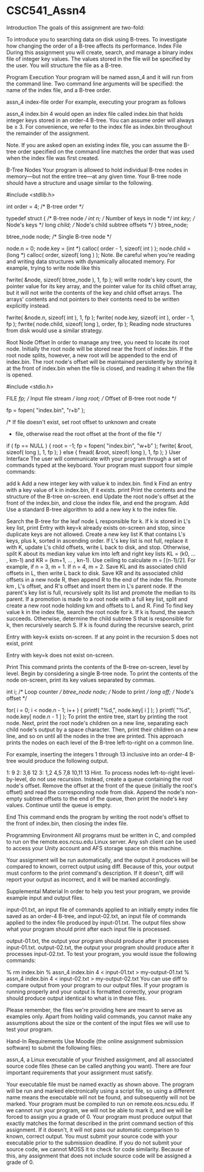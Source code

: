 # CSC541_Assn4

Introduction
The goals of this assignment are two-fold:

To introduce you to searching data on disk using B-trees.
To investigate how changing the order of a B-tree affects its performance.
Index File
During this assignment you will create, search, and manage a binary index file of integer key values. The values stored in the file will be specified by the user. You will structure the file as a B-tree.

Program Execution
Your program will be named assn_4 and it will run from the command line. Two command line arguments will be specified: the name of the index file, and a B-tree order.

assn_4 index-file order
For example, executing your program as follows

assn_4 index.bin 4
would open an index file called index.bin that holds integer keys stored in an order-4 B-tree. You can assume order will always be ≥ 3. For convenience, we refer to the index file as index.bin throughout the remainder of the assignment.

Note. If you are asked open an existing index file, you can assume the B-tree order specified on the command line matches the order that was used when the index file was first created.

B-Tree Nodes
Your program is allowed to hold individual B-tree nodes in memory—but not the entire tree—at any given time. Your B-tree node should have a structure and usage similar to the following.


#include <stdlib.h>

int order = 4;    /* B-tree order */

typedef struct {  /* B-tree node */
  int   n;        /* Number of keys in node */
  int  *key;      /* Node's keys */
  long *child;    /* Node's child subtree offsets */
} btree_node;

btree_node node;  /* Single B-tree node */

node.n = 0;
node.key = (int *) calloc( order - 1, sizeof( int ) );
node.child = (long *) calloc( order, sizeof( long ) );
Note. Be careful when you're reading and writing data structures with dynamically allocated memory. For example, trying to write node like this


fwrite( &node, sizeof( btree_node ), 1, fp );
will write node's key count, the pointer value for its key array, and the pointer value for its child offset array, but it will not write the contents of the key and child offset arrays. The arrays' contents and not pointers to their contents need to be written explicitly instead.


fwrite( &node.n, sizeof( int ), 1, fp );
fwrite( node.key, sizeof( int ), order - 1, fp );
fwrite( node.child, sizeof( long ), order, fp );
Reading node structures from disk would use a similar strategy.

Root Node Offset
In order to manage any tree, you need to locate its root node. Initially the root node will be stored near the front of index.bin. If the root node splits, however, a new root will be appended to the end of index.bin. The root node's offset will be maintained persistently by storing it at the front of index.bin when the file is closed, and reading it when the file is opened.


#include <stdio.h>

FILE *fp;    /* Input file stream */
long  root;  /* Offset of B-tree root node */

fp = fopen( "index.bin", "r+b" );

/*  If file doesn't exist, set root offset to unknown and create
 *  file, otherwise read the root offset at the front of the file */

if ( fp == NULL ) {
  root = -1;
  fp = fopen( "index.bin", "w+b" );
  fwrite( &root, sizeof( long ), 1, fp );
} else {
  fread( &root, sizeof( long ), 1, fp );
}
User Interface
The user will communicate with your program through a set of commands typed at the keyboard. Your program must support four simple commands:

add k
Add a new integer key with value k to index.bin.
find k
Find an entry with a key value of k in index.bin, if it exists.
print
Print the contents and the structure of the B-tree on-screen.
end
Update the root node's offset at the front of the index.bin, and close the index file, and end the program.
Add
Use a standard B-tree algorithm to add a new key k to the index file.

Search the B-tree for the leaf node L responsible for k. If k is stored in L's key list, print
Entry with key=k already exists
on-screen and stop, since duplicate keys are not allowed.
Create a new key list K that contains L's keys, plus k, sorted in ascending order.
If L's key list is not full, replace it with K, update L's child offsets, write L back to disk, and stop.
Otherwise, split K about its median key value km into left and right key lists KL = (k0, ... , km-1) and KR = (km+1, ... , kn-1). Use ceiling to calculate m = ⌈(n-1)/2⌉. For example, if n = 3, m = 1. If n = 4, m = 2.
Save KL and its associated child offsets in L, then write L back to disk.
Save KR and its associated child offsets in a new node R, then append R to the end of the index file.
Promote km , L's offset, and R's offset and insert them in L's parent node. If the parent's key list is full, recursively split its list and promote the median to its parent.
If a promotion is made to a root node with a full key list, split and create a new root node holding km and offsets to L and R.
Find
To find key value k in the index file, search the root node for k. If k is found, the search succeeds. Otherwise, determine the child subtree S that is responsible for k, then recursively search S. If k is found during the recursive search, print

Entry with key=k exists
on-screen. If at any point in the recursion S does not exist, print

Entry with key=k does not exist
on-screen.

Print
This command prints the contents of the B-tree on-screen, level by level. Begin by considering a single B-tree node. To print the contents of the node on-screen, print its key values separated by commas.


int         i;      /* Loop counter */
btree_node  node;   /* Node to print */
long        off;    /* Node's offset */

for( i = 0; i < node.n - 1; i++ ) {
  printf( "%d,", node.key[ i ] );
}
printf( "%d", node.key[ node.n - 1 ] );
To print the entire tree, start by printing the root node. Next, print the root node's children on a new line, separating each child node's output by a space character. Then, print their children on a new line, and so on until all the nodes in the tree are printed. This approach prints the nodes on each level of the B-tree left-to-right on a common line.

For example, inserting the integers 1 through 13 inclusive into an order-4 B-tree would produce the following output.


 1: 9
 2: 3,6 12
 3: 1,2 4,5 7,8 10,11 13
Hint. To process nodes left-to-right level-by-level, do not use recursion. Instead, create a queue containing the root node's offset. Remove the offset at the front of the queue (initially the root's offset) and read the corresponding node from disk. Append the node's non-empty subtree offsets to the end of the queue, then print the node's key values. Continue until the queue is empty.

End
This command ends the program by writing the root node's offset to the front of index.bin, then closing the index file.

Programming Environment
All programs must be written in C, and compiled to run on the remote.eos.ncsu.edu Linux server. Any ssh client can be used to access your Unity account and AFS storage space on this machine.

Your assignment will be run automatically, and the output it produces will be compared to known, correct output using diff. Because of this, your output must conform to the print command's description. If it doesn't, diff will report your output as incorrect, and it will be marked accordingly.

Supplemental Material
In order to help you test your program, we provide example input and output files.

input-01.txt, an input file of commands applied to an initially empty index file saved as an order-4 B-tree, and
input-02.txt, an input file of commands applied to the index file produced by input-01.txt.
The output files show what your program should print after each input file is processed.

output-01.txt, the output your program should produce after it processes input-01.txt.
output-02.txt, the output your program should produce after it processes input-02.txt.
To test your program, you would issue the following commands:


% rm index.bin
% assn_4 index.bin 4 < input-01.txt > my-output-01.txt
% assn_4 index.bin 4 < input-02.txt > my-output-02.txt
You can use diff to compare output from your program to our output files. If your program is running properly and your output is formatted correctly, your program should produce output identical to what is in these files.

Please remember, the files we're providing here are meant to serve as examples only. Apart from holding valid commands, you cannot make any assumptions about the size or the content of the input files we will use to test your program.

Hand-In Requirements
Use Moodle (the online assignment submission software) to submit the following files:

assn_4, a Linux executable of your finished assignment, and
all associated source code files (these can be called anything you want).
There are four important requirements that your assignment must satisfy.

Your executable file must be named exactly as shown above. The program will be run and marked electronically using a script file, so using a different name means the executable will not be found, and subsequently will not be marked.
Your program must be compiled to run on remote.eos.ncsu.edu. If we cannot run your program, we will not be able to mark it, and we will be forced to assign you a grade of 0.
Your program must produce output that exactly matches the format described in the print command section of this assignment. If it doesn't, it will not pass our automatic comparison to known, correct output.
You must submit your source code with your executable prior to the submission deadline. If you do not submit your source code, we cannot MOSS it to check for code similarity. Because of this, any assignment that does not include source code will be assigned a grade of 0.
